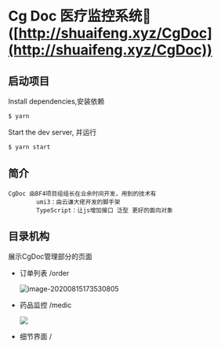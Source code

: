 # Cg Doc 医疗监控系统🏥 ([http://shuaifeng.xyz/CgDoc](http://shuaifeng.xyz/CgDoc))



## 启动项目

Install dependencies,安装依赖

```bash
$ yarn
```

Start the dev server, 并运行

```bash
$ yarn start
```

## 简介
```
CgDoc 由BF4项目组组长在业余时间开发，用到的技术有
		umi3：由云谦大佬开发的脚手架
		TypeScript：让js增加接口 泛型 更好的面向对象
```

## 目录机构

展示CgDoc管理部分的页面

- 订单列表   /order 

  ![image-20200815173530805](C:\Users\学委李帅锋\AppData\Roaming\Typora\typora-user-images\image-20200815173530805.png)

- 药品监控   /medic

  ![](C:\Users\学委李帅锋\AppData\Roaming\Typora\typora-user-images\image-20200815173346747.png)

- 细节界面  /

  

